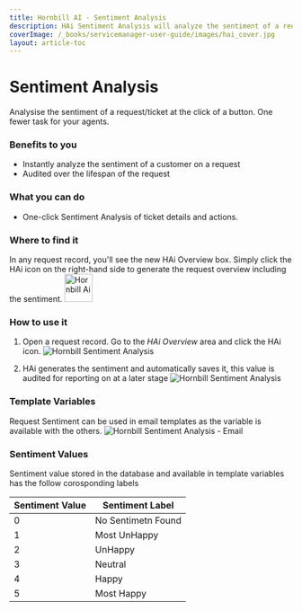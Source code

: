 ```yaml
---
title: Hornbill AI - Sentiment Analysis
description: HAi Sentiment Analysis will analyze the sentiment of a request/ticket at the click of a button. One fewer task for your agents.
coverImage: /_books/servicemanager-user-guide/images/hai_cover.jpg
layout: article-toc
---
```


# Sentiment Analysis
Analysise the sentiment of a request/ticket at the click of a button. One fewer task for your agents.

### Benefits to you
* Instantly analyze the sentiment of a customer on a request
* Audited over the lifespan of the request

### What you can do
* One-click Sentiment Analysis of ticket details and actions.

### Where to find it
In any request record, you'll see the new HAi Overview box. Simply click the HAi icon on the right-hand side to generate the request overview including the sentiment.
<img src="/_books/servicemanager-user-guide/images/hai_logo_small.png" alt="Hornbill Ai" width="50px"></img>

### How to use it

1.
    Open a request record. Go to the *HAi Overview* area and click the HAi icon.
    <img src="/_books/servicemanager-user-guide/images/hai_sentiment_analysis_1.png" alt="Hornbill Sentiment Analysis"></img>

2.
    HAi generates the sentiment and automatically saves it, this value is audited for reporting on at a later stage
    <img src="/_books/servicemanager-user-guide/images/hai_sentiment_analysis_2.png" alt="Hornbill Sentiment Analysis"></img>


### Template Variables
Request Sentiment can be used in email templates as the variable is available with the others.
<img src="/_books/servicemanager-user-guide/images/hai_sentiment_analysis_3.png" alt="Hornbill Sentiment Analysis - Email"></img>

### Sentiment Values

Sentiment value stored in the database and available in template variables has the follow corosponding labels

| Sentiment Value  	| Sentiment Label  	| 
|---	            |---	            |
| 0  	            | No Sentimetn Found| 
| 1  	            | Most UnHappy      |
| 2 	            | UnHappy           |
| 3  	            | Neutral           | 
| 4  	            | Happy  	        |
| 5 	            | Most Happy        |